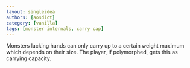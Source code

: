 ```yaml
---
layout: singleidea
authors: [aosdict]
category: [vanilla]
tags: [monster internals, carry cap]
---
```

Monsters lacking hands can only carry up to a certain weight maximum which depends on their size. The player, if polymorphed, gets this as carrying capacity.
